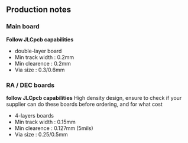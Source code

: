 ## Production notes

### Main board

**Follow JLCpcb capabilities**

* double-layer board
* Min track width : 0.2mm
* Min clearence : 0.2mm
* Via size : 0.3/0.6mm

### RA / DEC boards

**follow JLCpcb capabilities**
High density design, ensure to check if your supplier can do these boards before ordering, and for what cost

* 4-layers boards
* Min track width : 0.15mm
* Min clearence : 0.127mm (5mils)
* Via size : 0.25/0.5mm

